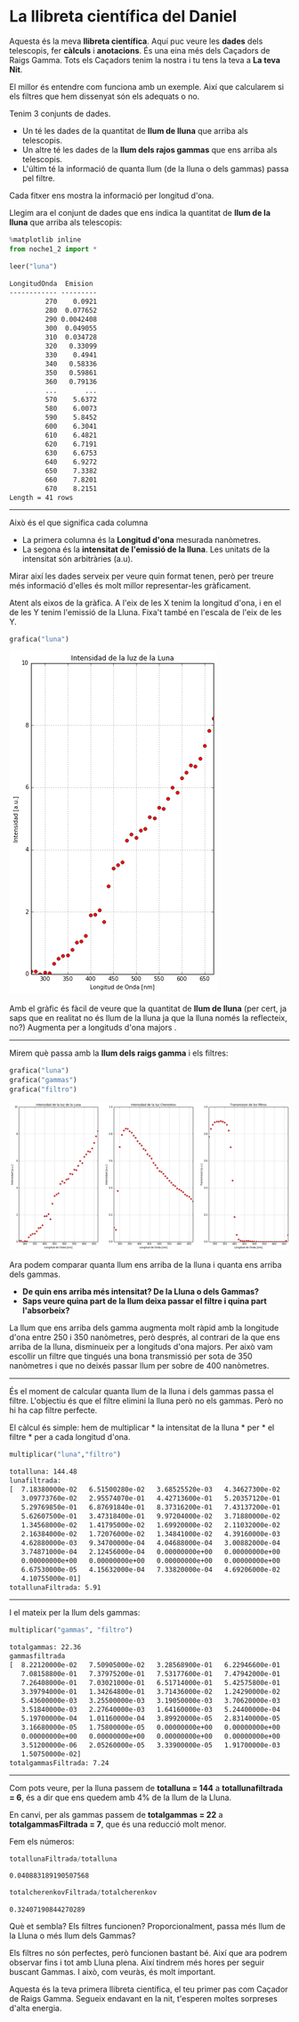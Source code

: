 # La llibreta científica del Daniel
Aquesta és la meva **llibreta científica**. Aquí puc veure les **dades** dels telescopis, fer **càlculs** i **anotacions**. És una eina més dels Caçadors de Raigs Gamma. Tots els Caçadors tenim la nostra i tu tens la teva a **La teva Nit**.

El millor és entendre com funciona amb un exemple. Així que calcularem si els filtres que hem dissenyat són els adequats o no.

Tenim 3 conjunts de dades.

- Un té les dades de la quantitat de **llum de lluna** que arriba als telescopis.
- Un altre té les dades de la **llum dels rajos gammas** que ens arriba als telescopis.
- L'últim té la informació de quanta llum (de la lluna o dels gammas) passa pel filtre.

Cada fitxer ens mostra la informació per longitud d'ona.

Llegim ara el conjunt de dades que ens indica la quantitat de **llum de la lluna** que arriba als telescopis:


```python
%matplotlib inline
from noche1_2 import *
```


```python
leer("luna")
```

    LongitudOnda  Emision
    ------------ ---------
             270    0.0921
             280  0.077652
             290 0.0042408
             300  0.049055
             310  0.034728
             320   0.33099
             330    0.4941
             340   0.58336
             350   0.59861
             360   0.79136
             ...       ...
             570    5.6372
             580    6.0073
             590    5.8452
             600    6.3041
             610    6.4821
             620    6.7191
             630    6.6753
             640    6.9272
             650    7.3382
             660    7.8201
             670    8.2151
    Length = 41 rows


-----------
Això és el que significa cada columna
- La primera columna és la **Longitud d'ona** mesurada nanòmetres.
- La segona és la **intensitat de l'emissió de la lluna**. Les unitats de la intensitat són arbitràries (a.u).

Mirar així les dades serveix per veure quin format tenen, però per treure més informació d'elles és molt millor representar-les gràficament.

Atent als eixos de la gràfica. A l'eix de les X tenim la longitud d'ona, i en el de les Y tenim l'emissió de la Lluna. Fixa't també en l'escala de l'eix de les Y.


```python
grafica("luna")
```


![png](night_1_2_files/night_1_2_4_0.png)


Amb el gràfic és fàcil de veure que la quantitat de **llum de lluna** (per cert, ja saps que en realitat no és llum de la lluna ja que la lluna només la reflecteix, no?) Augmenta per a longituds d'ona majors .

----------

Mirem què passa amb la **llum dels raigs gamma** i els filtres:


```python
grafica("luna")
grafica("gammas")
grafica("filtro")
```


![png](night_1_2_files/night_1_2_6_0.png)

Ara podem comparar quanta llum ens arriba de la lluna i quanta ens arriba dels gammas.

- **De quin ens arriba més intensitat? De la Lluna o dels Gammas?**
- **Saps veure quina part de la llum deixa passar el filtre i quina part l'absorbeix?**

La llum que ens arriba dels gamma augmenta molt ràpid amb la longitude d'ona entre 250 i 350 nanòmetres, però després, al contrari de la que ens arriba de la lluna, disminueix per a longituds d'ona majors. Per això vam escollir un filtre que tingués una bona transmissió per sota de 350 nanòmetres i que no deixés passar llum per sobre de 400 nanòmetres.

----------

És el moment de calcular quanta llum de la lluna i dels gammas passa el filtre. L'objectiu és que el filtre elimini la lluna però no els gammas. Però no hi ha cap filtre perfecte.

El càlcul és simple: hem de multiplicar * la intensitat de la lluna * per * el filtre * per a cada longitud d'ona.


```python
multiplicar("luna","filtro")
```

    totalluna: 144.48
    lunafiltrada:
    [  7.18380000e-02   6.51500280e-02   3.68525520e-03   4.34627300e-02
       3.09773760e-02   2.95574070e-01   4.42713600e-01   5.20357120e-01
       5.29769850e-01   6.87691840e-01   8.37316200e-01   7.43137200e-01
       5.62607500e-01   3.47318400e-01   9.97204000e-02   3.71880000e-02
       1.34568000e-02   1.41795000e-02   1.69920000e-02   2.11032000e-02
       2.16384000e-02   1.72076000e-02   1.34841000e-02   4.39160000e-03
       4.62880000e-03   9.34700000e-04   4.04688000e-04   3.00882000e-04
       3.74871000e-04   2.12456000e-04   0.00000000e+00   0.00000000e+00
       0.00000000e+00   0.00000000e+00   0.00000000e+00   0.00000000e+00
       6.67530000e-05   4.15632000e-04   7.33820000e-04   4.69206000e-02
       4.10755000e-01]
    totallunaFiltrada: 5.91


----------------

I el mateix per la llum dels gammas:


```python
multiplicar("gammas", "filtro")
```

    totalgammas: 22.36
    gammasfiltrada
    [  8.22120000e-02   7.50905000e-02   3.28568900e-01   6.22946600e-01
       7.08158800e-01   7.37975200e-01   7.53177600e-01   7.47942000e-01
       7.26408000e-01   7.03021000e-01   6.51714000e-01   5.42575800e-01
       3.39794000e-01   1.34264800e-01   3.71436000e-02   1.24290000e-02
       5.43600000e-03   3.25500000e-03   3.19050000e-03   3.70620000e-03
       3.51840000e-03   2.27640000e-03   1.64160000e-03   5.24400000e-04
       5.19700000e-04   1.01160000e-04   3.89920000e-05   2.83140000e-05
       3.16680000e-05   1.75800000e-05   0.00000000e+00   0.00000000e+00
       0.00000000e+00   0.00000000e+00   0.00000000e+00   0.00000000e+00
       3.51200000e-06   2.05260000e-05   3.33900000e-05   1.91700000e-03
       1.50750000e-02]
    totalgammasFiltrada: 7.24


--------
Com pots veure, per la lluna passem de **totalluna = 144** a **totallunafiltrada = 6**, és a dir que ens quedem amb 4% de la llum de la Lluna.

En canvi, per als gammas passem de **totalgammas = 22** a **totalgammasFiltrada = 7**, que és una reducció molt menor.

Fem els números:


```python
totallunaFiltrada/totalluna
```




    0.040883189190507568




```python
totalcherenkovFiltrada/totalcherenkov
```




    0.32407190844270289



Què et sembla? Els filtres funcionen? Proporcionalment, passa més llum de la Lluna o més llum dels Gammas? 

Els filtres no són perfectes, però funcionen bastant bé. Així que ara podrem observar fins i tot amb Lluna plena. Així tindrem més hores per seguir buscant Gammas. I això, com veuràs, és molt important. 

Aquesta és la teva primera llibreta científica, el teu primer pas com Caçador de Raigs Gamma. Segueix endavant en la nit, t'esperen moltes sorpreses d'alta energia.

